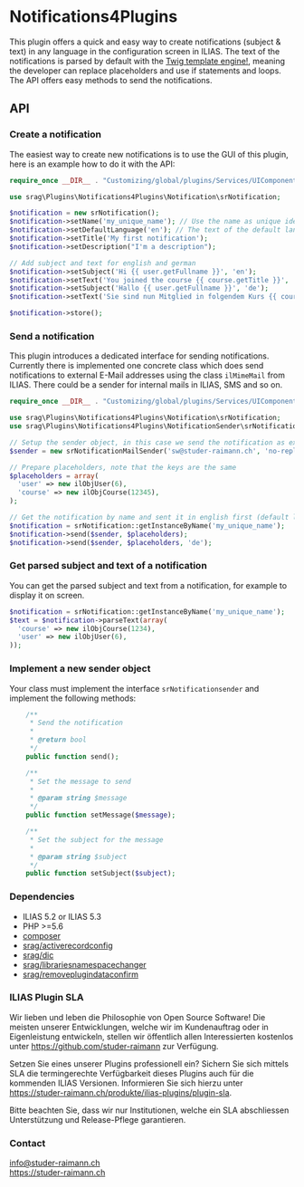 # Notifications4Plugins

This plugin offers a quick and easy way to create notifications (subject & text) in any language in the configuration screen in ILIAS. The text of the notifications is parsed by default with the [Twig template engine!](http://twig.sensiolabs.org/), meaning the developer can replace placeholders and use if statements and loops. The API offers easy methods to send the notifications.

## API

### Create a notification
The easiest way to create new notifications is to use the GUI of this plugin, here is an example how to do it with the API:
```php
require_once __DIR__ . "Customizing/global/plugins/Services/UIComponent/UserInterfaceHook/Notifications4Plugins/vendor/autoload.php";

use srag\Plugins\Notifications4Plugins\Notification\srNotification;

$notification = new srNotification();
$notification->setName('my_unique_name'); // Use the name as unique identifier to retrieve this object later
$notification->setDefaultLanguage('en'); // The text of the default language gets substituted if you try to get the notification of a langauge not available
$notification->setTitle('My first notification');
$notification->setDescription("I'm a description");

// Add subject and text for english and german
$notification->setSubject('Hi {{ user.getFullname }}', 'en');
$notification->setText('You joined the course {{ course.getTitle }}', 'en');
$notification->setSubject('Hallo {{ user.getFullname }}', 'de');
$notification->setText('Sie sind nun Mitglied in folgendem Kurs {{ course.getTitle }}', 'de');

$notification->store();
```

### Send a notification
This plugin introduces a dedicated interface for sending notifications. Currently there is implemented one concrete class which does send notifications to external E-Mail addresses using the class `ilMimeMail` from ILIAS. There could be a sender for internal mails in ILIAS, SMS and so on.

```php
require_once __DIR__ . "Customizing/global/plugins/Services/UIComponent/UserInterfaceHook/Notifications4Plugins/vendor/autoload.php";

use srag\Plugins\Notifications4Plugins\Notification\srNotification;
use srag\Plugins\Notifications4Plugins\NotificationSender\srNotificationMailSender;

// Setup the sender object, in this case we send the notification as external mail to sw@studer-raimann.ch
$sender = new srNotificationMailSender('sw@studer-raimann.ch', 'no-reply@studer-raimann.ch');

// Prepare placeholders, note that the keys are the same 
$placeholders = array(
  'user' => new ilObjUser(6),
  'course' => new ilObjCourse(12345),
);

// Get the notification by name and sent it in english first (default langauge) and in german again
$notification = srNotification::getInstanceByName('my_unique_name');
$notification->send($sender, $placeholders);
$notification->send($sender, $placeholders, 'de');
```

### Get parsed subject and text of a notification
You can get the parsed subject and text from a notification, for example to display it on screen.

```php
$notification = srNotification::getInstanceByName('my_unique_name');
$text = $notification->parseText(array(
  'course' => new ilObjCourse(1234),
  'user' => new ilObjUser(6),
));
```

### Implement a new sender object
Your class must implement the interface `srNotificationsender` and implement the following methods:
```php
    /**
     * Send the notification
     *
     * @return bool
     */
    public function send();

    /**
     * Set the message to send
     *
     * @param string $message
     */
    public function setMessage($message);

    /**
     * Set the subject for the message
     *
     * @param string $subject
     */
    public function setSubject($subject);
```

### Dependencies
* ILIAS 5.2 or ILIAS 5.3
* PHP >=5.6
* [composer](https://getcomposer.org)
* [srag/activerecordconfig](https://packagist.org/packages/srag/activerecordconfig)
* [srag/dic](https://packagist.org/packages/srag/dic)
* [srag/librariesnamespacechanger](https://packagist.org/packages/srag/librariesnamespacechanger)
* [srag/removeplugindataconfirm](https://packagist.org/packages/srag/removeplugindataconfirm)

### ILIAS Plugin SLA

Wir lieben und leben die Philosophie von Open Source Software! Die meisten unserer Entwicklungen, welche wir im Kundenauftrag oder in Eigenleistung entwickeln, stellen wir öffentlich allen Interessierten kostenlos unter https://github.com/studer-raimann zur Verfügung.

Setzen Sie eines unserer Plugins professionell ein? Sichern Sie sich mittels SLA die termingerechte Verfügbarkeit dieses Plugins auch für die kommenden ILIAS Versionen. Informieren Sie sich hierzu unter https://studer-raimann.ch/produkte/ilias-plugins/plugin-sla.

Bitte beachten Sie, dass wir nur Institutionen, welche ein SLA abschliessen Unterstützung und Release-Pflege garantieren.

### Contact
info@studer-raimann.ch  
https://studer-raimann.ch  
